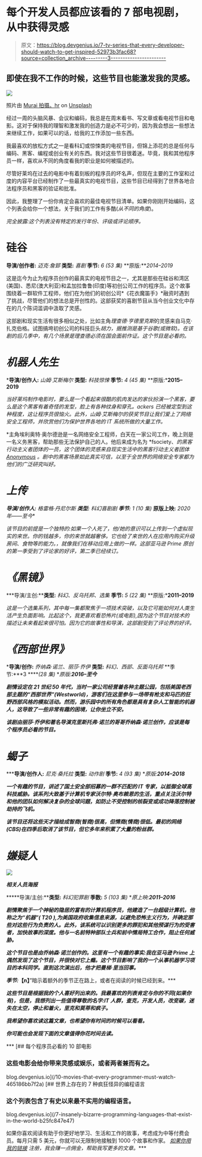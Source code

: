 # 每个开发人员都应该看的 7 部电视剧，从中获得灵感

> 原文：<https://blog.devgenius.io/7-tv-series-that-every-developer-should-watch-to-get-inspired-52973b3fac68?source=collection_archive---------3----------------------->

## 即使在我不工作的时候，这些节目也能激发我的灵感。

![](img/4c2a37926d0dfa6506ec7c3ebbf73c53.png)

照片由 [Murai 拍摄。hr](https://unsplash.com/@murai?utm_source=unsplash&utm_medium=referral&utm_content=creditCopyText) on [Unsplash](https://unsplash.com/s/photos/tv-series?utm_source=unsplash&utm_medium=referral&utm_content=creditCopyText)

经过一周的头脑风暴、会议和编码，我总是在周末看书、写文章或看电视节目和电影。这对于保持我的理智和激发我的创造力是必不可少的，因为我会想出一些想法来继续工作，如果可以的话，给我的工作添加一些东西。

我最喜欢的放松方式之一是看科幻或惊悚类的电视节目，但锦上添花的总是任何与编码、黑客、编程或创业有关的东西。我对这些节目很着迷。毕竟，我和其他程序员一样，喜欢从不同的角度看我的职业是如何被描述的。

尽管好莱坞在过去的电影中有着刻板的程序员的坏名声，但现在主要的工作室和过度的内容平台已经制作了一些最真实的电视节目，这些节目已经得到了世界各地合法程序员和黑客的验证和批准。

因此，我整理了一份你肯定会喜欢的最佳电视节目清单。如果你刚刚开始编码，这个列表会给你一个想法，关于我们的工作有多酷(*从不同的角度*)。

*完全披露:这个列表没有特定的发行年份、评级或评论顺序。*

# 硅谷

**导演/创作者:** *迈克·詹郅* **类型:** *喜剧* **季节:** *6 (53 集)* **原版:***2014–2019*

这是迄今为止为程序员创作的最真实的电视节目之一，尤其是那些在硅谷和湾区(美国)、悉尼(澳大利亚)和孟加拉鲁鲁(印度)等初创公司工作的程序员。这个故事围绕着一群软件工程师，他们在为他们的初创公司*《花衣魔笛手》*融资时遇到了挑战，尽管他们的想法总是开创性的。这部获奖的喜剧节目从当今创业文化中存在的几个陈词滥调中汲取了灵感。

这部剧和现实生活有很多相似之处，比如主角*理查德·亨德里克斯*的灵感来自马克·扎克伯格。试图搞垮初创公司的科技巨头*胡力，据推测是基于谷歌(或微软)。在该剧的后几季中，有几个场景是理查德必须在国会面前作证。这个节目是必看的。*

# *机器人先生*

***导演/创作人:** *山姆·艾斯梅尔* **类型:** *科技惊悚* **季节:** *4 (45 集)* **原版:***2015–2019**

*当好莱坞制作电影时，要么是一个看起来很酷的肌肉发达的家伙扮演一个黑客，要么是这个黑客有着奇怪的发型，脸上有各种纹身和穿孔。ackers 已经被定型到这种程度，这让程序员很恼火。此外，山姆·艾斯梅尔的获奖节目让我们爱上了网络安全工程师，并欣赏他们为保护世界各地的 IT 系统所做的大量工作。*

*主角埃利奥特·奥尔德逊是一名网络安全工程师，白天在一家公司工作，晚上则是一名义务黑客，帮助那些无法保护自己的人。他后来成为名为 *fsociety、*的黑客行动主义者团体的一员，这个团体的灵感来自现实生活中的黑客行动主义者团体 [Anonymous](https://en.wikipedia.org/wiki/Anonymous_(hacker_group)) 。剧中的黑客场景如此真实可信，以至于全世界的网络安全专家都为他们的广泛研究叫好。*

# *上传*

***导演/创作人:** *格雷格·丹尼尔斯* **类型:** *科幻喜剧剧* **季节:** *1* (10 集)* **原版上映:** *2020 年——至今**

*该节目的前提是一个独特的:如果一个人死了，他/她的意识可以上传到一个虚拟现实的来世。你的钱越多，你的来世就越奢侈。它也给了来世的人在应用内购买升级房间、食物等的能力。，就像我们在移动应用上做的一样。这部亚马逊 Prime 原创的第一季受到了评论家的好评，第二季已经续订。*

# *《黑镜》*

***导演/主创:****类型:** *科幻、反乌托邦、选集* **季节:** *5 (22 集)* **原版:***2011–2019**

*这是一个选集系列，其中每一集都聚焦于一项技术突破，以及它可能如何对人类生活产生负面影响。比起这个，我更喜欢看恐怖片(或电影),因为这个节目对技术的描述让未来看起来很可怕。因为它的故事性和导演，这部剧受到了评论界的好评。*

# *《西部世界》*

***导演/创作:** *乔纳森·诺兰、丽莎·乔伊* **类型:** *科幻、西部、反面乌托邦* **季节:***3 *****(28 集)* **原版:***2016–至今****

***剧情设定在 21 世纪 50 年代，当时一家公司经营着各种主题公园，包括美国老西部主题的“西部世界”(Westworld)，游客们在这里参与一场带有枪支和马匹的狂野西部风格的模拟活动。然而，游乐园中的所有角色都是具有复杂人工智能的机器人，这导致了一些非常有趣的困境，让你坐立不安。***

***该剧由丽莎·乔伊和著名导演克里斯托弗·诺兰的哥哥乔纳森·诺兰创作，应该是每个程序员必看的节目。***

# ***蝎子***

*****导演/创作人:** *尼克·桑托拉* **类型:** *动作剧* **季节:** *4 (93 集)* **原版:***2014–2018****

***一个有趣的节目，讲述了国土安全部招募的一群不匹配的 IT 专家，以抵御全球高科技威胁。该系列大致基于计算机专家沃尔特·奥布赖恩的生活，重点关注沃尔特和他的团队如何解决复杂的全球问题，如防止不受控制的核裂变或成功降落控制被劫持的飞机。***

***该节目还将这些天才描绘成智商(智商)很高，但情商(情商)很低。最初的网络(CBS)在四季后取消了该节目，但它多年来积累了大量的粉丝群。***

# ***嫌疑人***

***![](img/6092c75cfb39648c30a19dbefadbd729.png)***

***相关人员海报***

*****导演/主创:****类型:** *科幻犯罪剧* **季数:** *5 (103 集)* **原上映:***2011–2016****

***剧情聚焦于一个神秘的隐居的富有的计算机程序员，他建造了一台超级计算机，他称之为“机器”( T20 ),为美国政府收集信息来源，以避免恐怖主义行为，并确定那些对这些行为负责的人。此外，该系统可以识别更多的罪犯和其他预谋行为的受害者，加快故事的深度。他与一名前特种部队士兵和前中情局特工合作，阻止任何威胁。***

***这个节目也是由乔纳森·诺兰创作的。这里有一个有趣的事实:我在亚马逊 Prime 上偶然发现了这个节目，并很快对它上瘾。这个节目影响了我的一个从事机器学习项目的本科同学。直到这次演出后，他才把曼梯·里当回事。***

*****季节:***【n】**”暗示着额外的季节正在路上，或者在阅读的时候已经到来。***

***这些节目是根据我的个人喜好列出来的。我最喜欢的列表肯定与你的不同(*如果你有*)，但是，我想列出一些值得尊敬的名字:*IT 人群，查克，开发人员，改变碳，迷失在太空，停止和着火，里克和莫蒂和疯子。****

***我希望你喜欢读这篇文章，也希望你有时间的时候可以看看。***

***你可能也会发现下面的文章值得你花时间去读。***

***[](/10-movies-that-every-programmer-must-watch-465186bb7f2a) [## 每个程序员必看的 10 部电影

### 这些电影会给你带来灵感或娱乐，或者两者兼而有之。

blog.devgenius.io](/10-movies-that-every-programmer-must-watch-465186bb7f2a) [](/7-insanely-bizarre-programming-languages-that-exist-in-the-world-b25fc847e47) [## 世界上存在的 7 种疯狂怪异的编程语言

### 这个列表包含了有史以来最不实用的编程语言。

blog.devgenius.io](/7-insanely-bizarre-programming-languages-that-exist-in-the-world-b25fc847e47) 

如果你喜欢阅读有助于你更好地学习、生活和工作的故事，考虑成为中等付费会员。每月只需 5 美元，你就可以无限制地接触到 1000 个故事和作家。 [*如果你用我的链接*](https://viveknaskar.medium.com/membership) *注册，我会赚一点佣金，帮助我写更多的文章。****
